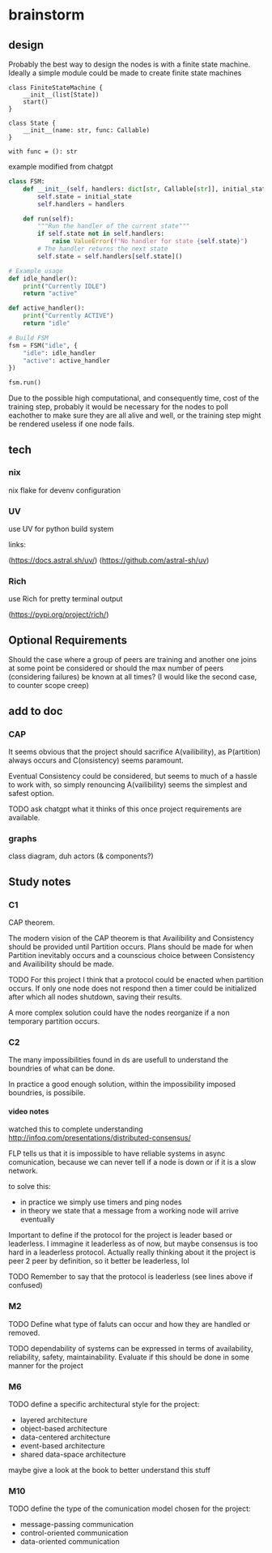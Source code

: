 # brainstorm

## design

Probably the best way to design the nodes is with a finite state machine. Ideally a simple module could be made to create finite state machines
```mermaid
class FiniteStateMachine {
    __init__(list[State])
    start()
}

class State {
    __init__(name: str, func: Callable)
}

with func = (): str

```

example modified from chatgpt

```py
class FSM:
    def __init__(self, handlers: dict[str, Callable[str]], initial_state: str):
        self.state = initial_state
        self.handlers = handlers

    def run(self):
        """Run the handler of the current state"""
        if self.state not in self.handlers:
            raise ValueError(f"No handler for state {self.state}")
        # The handler returns the next state
        self.state = self.handlers[self.state]()

# Example usage
def idle_handler():
    print("Currently IDLE")
    return "active"

def active_handler():
    print("Currently ACTIVE")
    return "idle"

# Build FSM
fsm = FSM("idle", {
    "idle": idle_handler
    "active": active_handler
})

fsm.run()

```

Due to the possible high computational, and consequently time, cost of the training step, probably it would be necessary for the nodes to poll eachother to make sure they are all alive and well, or the training step might be rendered useless if one node fails.

## tech

### nix

nix flake for devenv configuration

### UV

use UV for python build system

links:

(https://docs.astral.sh/uv/)
(https://github.com/astral-sh/uv)

### Rich

use Rich for pretty terminal output

(https://pypi.org/project/rich/)

## Optional Requirements

Should the case where a group of peers are training and another one joins at some point be considered or should the max number of peers (considering failures) be known at all times? (I would like the second case, to counter scope creep)

## add to doc

### CAP

It seems obvious that the project should sacrifice A(vailibility), as P(artition) always occurs and C(onsistency) seems paramount.

Eventual Consistency could be considered, but seems to much of a hassle to work with, so simply renouncing A(vailibility) seems the simplest and safest option.

TODO ask chatgpt what it thinks of this once project requirements are available.
### graphs

class diagram, duh
actors (& components?)

## Study notes

### C1

CAP theorem.

The modern vision of the CAP theorem is that Availibility and Consistency should be provided until Partition occurs. Plans should be made for when Partition inevitably occurs and a counscious choice between Consistency and Availibility should be made.

TODO
For this project I think that a protocol could be enacted when partition occurs. If only one node does not respond then a timer could be initialized after which all nodes shutdown, saving their results.

A more complex solution could have the nodes reorganize if a non temporary partition occurs.

### C2

The many impossibilities found in ds are usefull to understand the boundries of what can be done.

In practice a good enough solution, within the impossibility imposed boundries, is possibile.


#### video notes

watched this to complete understanding
http://infoq.com/presentations/distributed-consensus/

FLP tells us that it is impossible to have reliable systems in async comunication, because we can never tell if a node is down or if it is a slow network.

to solve this: 

- in practice we simply use timers and ping nodes
- in theory we state that a message from a working node will arrive eventually

Important to define if the protocol for the project is leader based or leaderless. I immagine it leaderless as of now, but maybe consensus is too hard in a leaderless protocol.
Actually really thinking about it the project is peer 2 peer by definition, so it better be leaderless, lol

TODO
Remember to say that the protocol is leaderless (see lines above if confused)

### M2

TODO Define what type of faluts can occur and how they are handled or removed.

TODO dependability of systems can be expressed in terms of availability, reliability, safety, maintainability. Evaluate if this should be done in some manner for the project

### M6

TODO define a specific architectural style for the project:

- layered architecture
- object-based architecture
- data-centered architecture
- event-based architecture
- shared data-space architecture

maybe give a look at the book to better understand this stuff

### M10

TODO define the type of the comunication model chosen for the project:

- message-passing communication
- control-oriented communication
- data-oriented communication

